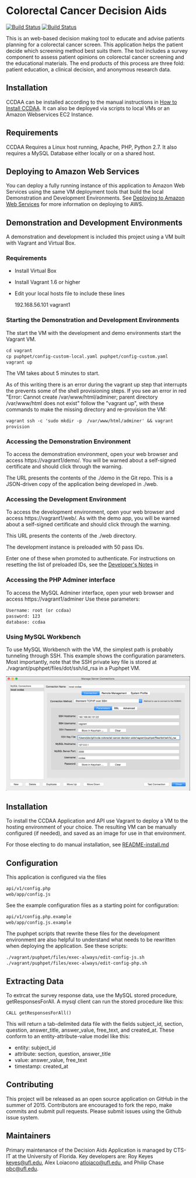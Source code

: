 # Colorectal Cancer Decision Aids

[![Build Status](https://travis-ci.org/ctsit/ccdaa.svg?branch=master)](https://travis-ci.org/ctsit/ccdaa?branch=master)
[![Build Status](https://travis-ci.org/ctsit/ccdaa.svg?branch=develop)](https://travis-ci.org/ctsit/ccdaa?branch=develop)

This is an web-based decision making tool to educate and advise patients planning for a colorectal cancer screen.  This application helps the patient decide which screening method best suits them.  The tool includes a survey component to assess patient opinions on colorectal cancer screening and the educational materials.  The end products of this process are three fold: patient education, a clinical decision, and anonymous research data.

## Installation

CCDAA can be installed according to the manual instructions in [How to Install CCDAA](docs/README-install.md).  It can also be deployed via scripts to local VMs or an Amazon Webservices EC2 Instance.


## Requirements

CCDAA Requires a Linux host running, Apache, PHP, Python 2.7.  It also requires a MySQL Database either locally or on a shared host.


## Deploying to Amazon Web Services

You can deploy a fully running instance of this application to Amazon Web Services using the same VM deployment tools that build the local Demonstration and Development Environments.  See [Deploying to Amazon Web Services](docs/README-aws.md) for more information on deploying to AWS.


## Demonstration and Development Environments

A demonstration and development is included this project using a VM built with Vagrant and Virtual Box.

### Requirements

* Install Virtual Box
* Install Vagrant 1.6 or higher
* Edit your local hosts file to include these lines

    192.168.56.101  vagrant1

### Starting the Demonstration and Development Environments

The start the VM with the development and demo environments start the Vagrant VM.

    cd vagrant
    cp puphpet/config-custom-local.yaml puphpet/config-custom.yaml
    vagrant up

The VM takes about 5 minutes to start.

As of this writing there is an error during the vagrant up step that interrupts the prevents some of the shell provisioning steps.  If you see an error in red "Error: Cannot create /var/www/html/adminer; parent directory /var/www/html does not exist" follow the "vagrant up", with these commands to make the missing directory and re-provision the VM:

    vagrant ssh -c 'sudo mkdir -p  /var/www/html/adminer' && vagrant provision


### Accessing the Demonstration Environment

To access the demonstration environment, open your web browser and access https://vagrant1/demo/.  You will be warned about a self-signed certificate and should click through the warning.

The URL presents the contents of the ./demo in the Git repo.  This is a JSON-driven copy of the  application being developed in ./web.


### Accessing the Development Environment

To access the development environment, open your web browser and access https://vagrant1/web/. As with the demo app, you will be warned about a self-signed certificate and should click through the warning.

This URL presents the contents of the ./web directory.

The development instance is preloaded with 50 pass IDs.

Enter one of these when promoted to authenticate. For instructions on resetting the list of preloaded IDs, see the [Developer's Notes](./docs/README-developer.md) in


### Accessing the PHP Adminer interface

To access the MySQL Adminer interface, open your web browser and access https://vagrant1/adminer Use these parameters:

    Username: root (or ccdaa)
    password: 123
    database: ccdaa

### Using MySQL Workbench

To use MySQL Workbench with the VM, the simplest path is probably tunneling through SSH. This example shows the configuration parameters. Most importantly, note that the SSH private key file is stored at ./vagrant/puphpet/files/dot/ssh/id_rsa in a Puphpet VM.

![MySQL Workbench Configuration](docs/mysql-workbench-configuration.png)

## Installation

To install the CCDAA Application and API use Vagrant to deploy a VM to the hosting environment of your choice.  The resulting VM can be manually configured (if needed), and saved as an image for use in that environment.

For those electing to do manual installation, see [README-install.md](docs/README-install.md)


## Configuration

This application is configured via the files

    api/v1/config.php
    web/app/config.js

See the example configuration files as a starting point for configuration:

    api/v1/config.php.example
    web/app/config.js.example

The puphpet scripts that rewrite these files for the development environment are also helpful to understand what needs to be rewritten  when deploying the application.  See these scripts:

    ./vagrant/puphpet/files/exec-always/edit-config-js.sh
    ./vagrant/puphpet/files/exec-always/edit-config-php.sh


## Extracting Data

To extrcat the survey response data, use the MySQL stored procedure, getResponsesForAll.  A mysql client can run the stored procedure like this:

    CALL getResponsesForAll()

This will return a tab-delimited data file with the fields subject_id, section, question, answer_title, answer_value, free_text, and created_at.  These conform to an entity-attribute-value model like this:

* entity: subject_id
* attribute: section, question, answer_title
* value: answer_value, free_text
* timestamp: created_at


## Contributing

This project will be released as an open source application on GitHub in the summer of 2015.  Contributors are encouraged to fork the repo, make commits and submit pull requests.  Please submit issues using the Github issue system.


## Maintainers

Primary maintenance of the Decision Aids Application is managed by CTS-IT at the University of Florida.  Key developers are: Roy Keyes <keyes@ufl.edu>, Alex Loiacono <atloiaco@ufl.edu>, and Philip Chase <pbc@ufl.edu>.

